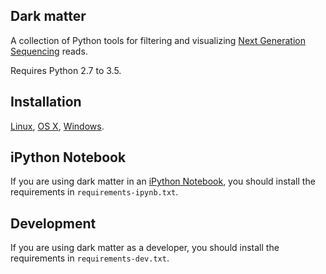## Dark matter

A collection of Python tools for filtering and visualizing
[Next Generation Sequencing](https://en.wikipedia.org/wiki/DNA_sequencing#Next-generation_methods)
reads.

Requires Python 2.7 to 3.5.

## Installation

[Linux](doc/linux.md), [OS X](doc/mac.md), [Windows](doc/windows.md).

## iPython Notebook

If you are using dark matter in an
[iPython Notebook](https://ipython.org/notebook.html), you should install
the requirements in `requirements-ipynb.txt`.

## Development

If you are using dark matter as a developer, you should install the
requirements in `requirements-dev.txt`.
